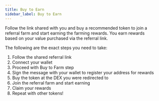 ```yaml
---
title: Buy to Earn
sidebar_label: Buy to Earn
---
```


Follow the link shared with you and buy a recommended token to join a referral farm and start earning the farming rewards. You earn rewards based on your value purchased via the referral link.

The following are the exact steps you need to take: 

1. Follow the shared referral link
1. Connect your wallet
1. Proceed with Buy to Farm step
1. Sign the message with your wallet to register your address for rewards
1. Buy the token at the DEX you were redirected to
1. Join the referral farm and start earning 
1. Claim your rewards
1. Repeat with other tokens!
